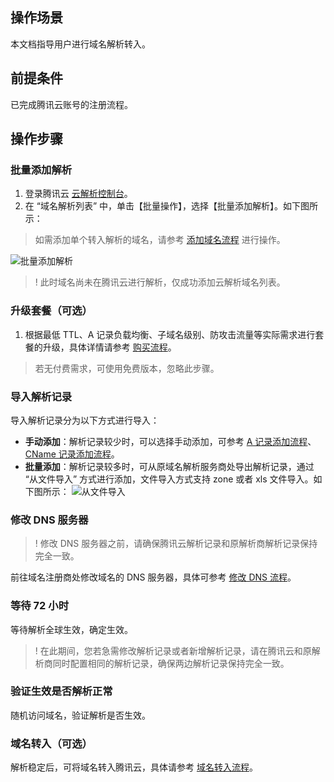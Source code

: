 ## 操作场景

本文档指导用户进行域名解析转入。

## 前提条件

已完成腾讯云账号的注册流程。

## 操作步骤

### 批量添加解析

1. 登录腾讯云 [云解析控制台](https://console.cloud.tencent.com/cns/domains)。
2. 在 “域名解析列表” 中，单击【批量操作】，选择【批量添加解析】。如下图所示：
> 如需添加单个转入解析的域名，请参考 [添加域名流程](https://cloud.tencent.com/document/product/302/3446) 进行操作。

 ![批量添加解析](https://main.qcloudimg.com/raw/115c48f233cad7449b465d7df7f37579.png)

>! 此时域名尚未在腾讯云进行解析，仅成功添加云解析域名列表。

### 升级套餐（可选）

1. 根据最低 TTL、A 记录负载均衡、子域名级别、防攻击流量等实际需求进行套餐的升级，具体详情请参考 [购买流程](https://cloud.tencent.com/document/product/302/7808)。
> 若无付费需求，可使用免费版本，忽略此步骤。

### 导入解析记录

导入解析记录分为以下方式进行导入：
- **手动添加**：解析记录较少时，可以选择手动添加，可参考 [A 记录添加流程](https://cloud.tencent.com/document/product/302/3449)、[CName 记录添加流程](https://cloud.tencent.com/document/product/302/3450)。
- **批量添加**：解析记录较多时，可从原域名解析服务商处导出解析记录，通过 “从文件导入” 方式进行添加，文件导入方式支持 zone 或者 xls 文件导入。如下图所示：
![从文件导入](https://main.qcloudimg.com/raw/11911ffdedc714c16cc494c22a71c827.png)

### 修改 DNS 服务器

>! 修改 DNS 服务器之前，请确保腾讯云解析记录和原解析商解析记录保持完全一致。

前往域名注册商处修改域名的 DNS 服务器，具体可参考 [修改 DNS 流程](https://cloud.tencent.com/document/product/302/5518)。

### 等待 72 小时

等待解析全球生效，确定生效。
>! 在此期间，您若急需修改解析记录或者新增解析记录，请在腾讯云和原解析商同时配置相同的解析记录，确保两边解析记录保持完全一致。

### 验证生效是否解析正常

随机访问域名，验证解析是否生效。

### 域名转入（可选）

解析稳定后，可将域名转入腾讯云，具体请参考 [域名转入流程](https://cloud.tencent.com/document/product/242/3645)。
